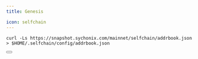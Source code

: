 ```yaml
---
title: Genesis

icon: selfchain
---
```


<div class="code-block-wrapper">
  <pre><code>curl -Ls https://snapshot.sychonix.com/mainnet/selfchain/addrbook.json > $HOME/.selfchain/config/addrbook.json</code></pre>
  <button class="copy-btn"><i class="fas fa-copy"></i></button>
</div>
